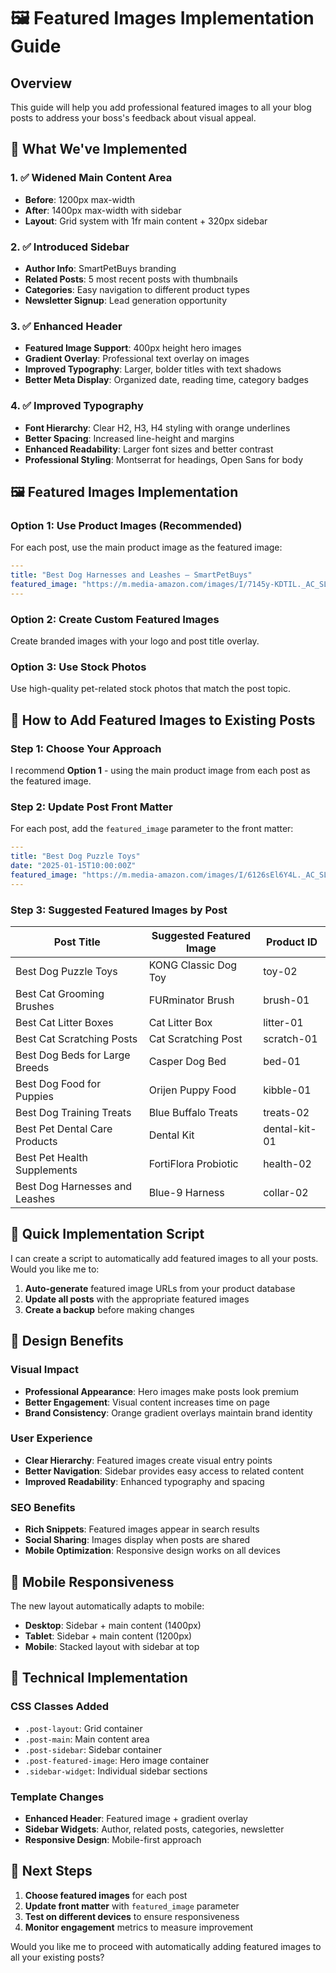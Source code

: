 # 🖼️ Featured Images Implementation Guide

## **Overview**
This guide will help you add professional featured images to all your blog posts to address your boss's feedback about visual appeal.

## **🎯 What We've Implemented**

### **1. ✅ Widened Main Content Area**
- **Before**: 1200px max-width
- **After**: 1400px max-width with sidebar
- **Layout**: Grid system with 1fr main content + 320px sidebar

### **2. ✅ Introduced Sidebar**
- **Author Info**: SmartPetBuys branding
- **Related Posts**: 5 most recent posts with thumbnails
- **Categories**: Easy navigation to different product types
- **Newsletter Signup**: Lead generation opportunity

### **3. ✅ Enhanced Header**
- **Featured Image Support**: 400px height hero images
- **Gradient Overlay**: Professional text overlay on images
- **Improved Typography**: Larger, bolder titles with text shadows
- **Better Meta Display**: Organized date, reading time, category badges

### **4. ✅ Improved Typography**
- **Font Hierarchy**: Clear H2, H3, H4 styling with orange underlines
- **Better Spacing**: Increased line-height and margins
- **Enhanced Readability**: Larger font sizes and better contrast
- **Professional Styling**: Montserrat for headings, Open Sans for body

## **🖼️ Featured Images Implementation**

### **Option 1: Use Product Images (Recommended)**
For each post, use the main product image as the featured image:

```yaml
---
title: "Best Dog Harnesses and Leashes — SmartPetBuys"
featured_image: "https://m.media-amazon.com/images/I/7145y-KDTIL._AC_SL1500_.jpg"
---
```

### **Option 2: Create Custom Featured Images**
Create branded images with your logo and post title overlay.

### **Option 3: Use Stock Photos**
Use high-quality pet-related stock photos that match the post topic.

## **📝 How to Add Featured Images to Existing Posts**

### **Step 1: Choose Your Approach**
I recommend **Option 1** - using the main product image from each post as the featured image.

### **Step 2: Update Post Front Matter**
For each post, add the `featured_image` parameter to the front matter:

```yaml
---
title: "Best Dog Puzzle Toys"
date: "2025-01-15T10:00:00Z"
featured_image: "https://m.media-amazon.com/images/I/6126sEl6Y4L._AC_SL1500_.jpg"
---
```

### **Step 3: Suggested Featured Images by Post**

| Post Title | Suggested Featured Image | Product ID |
|------------|-------------------------|------------|
| Best Dog Puzzle Toys | KONG Classic Dog Toy | toy-02 |
| Best Cat Grooming Brushes | FURminator Brush | brush-01 |
| Best Cat Litter Boxes | Cat Litter Box | litter-01 |
| Best Cat Scratching Posts | Cat Scratching Post | scratch-01 |
| Best Dog Beds for Large Breeds | Casper Dog Bed | bed-01 |
| Best Dog Food for Puppies | Orijen Puppy Food | kibble-01 |
| Best Dog Training Treats | Blue Buffalo Treats | treats-02 |
| Best Pet Dental Care Products | Dental Kit | dental-kit-01 |
| Best Pet Health Supplements | FortiFlora Probiotic | health-02 |
| Best Dog Harnesses and Leashes | Blue-9 Harness | collar-02 |

## **🚀 Quick Implementation Script**

I can create a script to automatically add featured images to all your posts. Would you like me to:

1. **Auto-generate** featured image URLs from your product database
2. **Update all posts** with the appropriate featured images
3. **Create a backup** before making changes

## **🎨 Design Benefits**

### **Visual Impact**
- **Professional Appearance**: Hero images make posts look premium
- **Better Engagement**: Visual content increases time on page
- **Brand Consistency**: Orange gradient overlays maintain brand identity

### **User Experience**
- **Clear Hierarchy**: Featured images create visual entry points
- **Better Navigation**: Sidebar provides easy access to related content
- **Improved Readability**: Enhanced typography and spacing

### **SEO Benefits**
- **Rich Snippets**: Featured images appear in search results
- **Social Sharing**: Images display when posts are shared
- **Mobile Optimization**: Responsive design works on all devices

## **📱 Mobile Responsiveness**

The new layout automatically adapts to mobile:
- **Desktop**: Sidebar + main content (1400px)
- **Tablet**: Sidebar + main content (1200px)
- **Mobile**: Stacked layout with sidebar at top

## **🔧 Technical Implementation**

### **CSS Classes Added**
- `.post-layout`: Grid container
- `.post-main`: Main content area
- `.post-sidebar`: Sidebar container
- `.post-featured-image`: Hero image container
- `.sidebar-widget`: Individual sidebar sections

### **Template Changes**
- **Enhanced Header**: Featured image + gradient overlay
- **Sidebar Widgets**: Author, related posts, categories, newsletter
- **Responsive Design**: Mobile-first approach

## **🎯 Next Steps**

1. **Choose featured images** for each post
2. **Update front matter** with `featured_image` parameter
3. **Test on different devices** to ensure responsiveness
4. **Monitor engagement** metrics to measure improvement

Would you like me to proceed with automatically adding featured images to all your existing posts?
